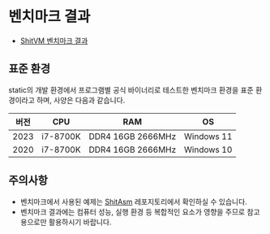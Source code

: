 # 벤치마크 결과
- [ShitVM 벤치마크 결과](ShitVM/README.md)

## 표준 환경
static의 개발 환경에서 프로그램별 공식 바이너리로 테스트한 벤치마크 환경을 표준 환경이라고 하며, 사양은 다음과 같습니다.

|버전|CPU|RAM|OS|
|:-:|:-:|:-:|:-:|
|2023|i7-8700K|DDR4 16GB 2666MHz|Windows 11|
|2020|i7-8700K|DDR4 16GB 2666MHz|Windows 10|

## 주의사항
- 벤치마크에서 사용된 예제는 [ShitAsm](https://github.com/ShitVM/ShitAsm/tree/master/examples) 레포지토리에서 확인하실 수 있습니다.
- 벤치마크 결과에는 컴퓨터 성능, 실행 환경 등 복합적인 요소가 영향을 주므로 참고용으로만 활용하시기 바랍니다.